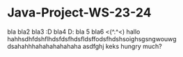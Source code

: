 # Java-Project-WS-23-24
bla
bla2
bla3 :D
bla4 D:
bla 5
bla6 <(^.^<)
hallo
hahhsdhfdshflhdsfdsfhdsfldsffodsfhdshsoighsgsngwouwg dsahahhhahahahahahaha
asdfghj
keks
hungry much?